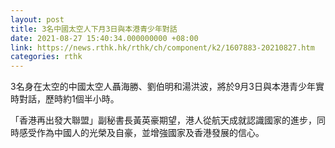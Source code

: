 ```yaml
---
layout: post
title: 3名中國太空人下月3日與本港青少年對話
date: 2021-08-27 15:40:34.000000000 +08:00
link: https://news.rthk.hk/rthk/ch/component/k2/1607883-20210827.htm
categories: rthk
---
```


3名身在太空的中國太空人聶海勝、劉伯明和湯洪波，將於9月3日與本港青少年實時對話，歷時約1個半小時。

「香港再出發大聯盟」副秘書長黃英豪期望，港人從航天成就認識國家的進步，同時感受作為中國人的光榮及自豪，並增強國家及香港發展的信心。
